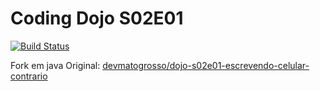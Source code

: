 # Coding Dojo S02E01
[![Build Status](https://travis-ci.org/gpedro/dojo-s02e01-escrevendo-celular-contrario-java.svg?branch=master)](https://travis-ci.org/gpedro/dojo-s02e01-escrevendo-celular-contrario-java)

Fork em java
Original: [devmatogrosso/dojo-s02e01-escrevendo-celular-contrario](https://github.com/devmatogrosso/dojo-s02e01-escrevendo-celular-contrario)